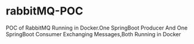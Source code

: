 # rabbitMQ-POC

POC of RabbitMQ Running in Docker.One SpringBoot Producer And One SpringBoot Consumer Exchanging Messages,Both Running in Docker
